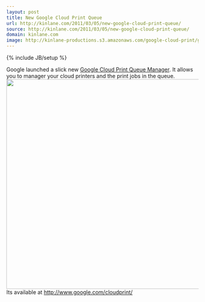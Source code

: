 ```yaml
---
layout: post
title: New Google Cloud Print Queue
url: http://kinlane.com/2011/03/05/new-google-cloud-print-queue/
source: http://kinlane.com/2011/03/05/new-google-cloud-print-queue/
domain: kinlane.com
image: http://kinlane-productions.s3.amazonaws.com/google-cloud-print/google-cloud-print-queue-1.png
---
```

{% include JB/setup %}

<p>
     Google launched a slick new <a title="Google Cloud Print Queue Manager" href="http://www.google.com/cloudprint/">Google Cloud Print Queue Manager</a>. It allows you to manager your cloud printers and the print jobs in the queue. <img class="aligncenter c1" src="http://kinlane-productions.s3.amazonaws.com/google-cloud-print/google-cloud-print-queue-1.png" alt="" width="550" align="center" /> Its available at <a title="Google Cloud Print" href="http://www.google.com/cloudprint/">http://www.google.com/cloudprint/</a>
</p>